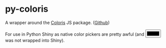 # py-coloris

A wrapper around the [Coloris](https://coloris.js.org/) JS package. ([Github](https://github.com/mdbassit/Coloris))

For use in Python Shiny as native color pickers are pretty awful (and <input type="color"/> was not wrapped into Shiny).